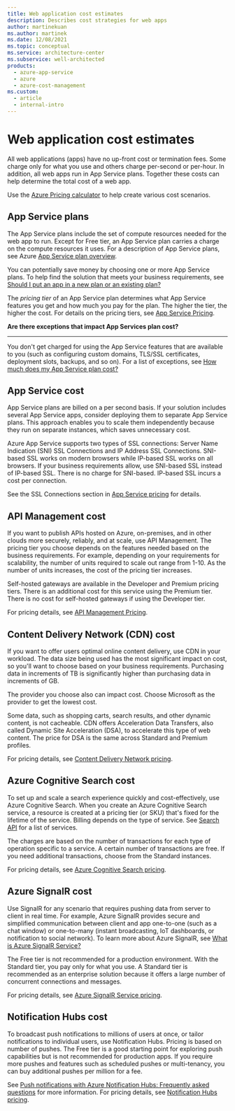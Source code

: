 ```yaml
---
title: Web application cost estimates
description: Describes cost strategies for web apps
author: martinekuan
ms.author: martinek
ms.date: 12/08/2021
ms.topic: conceptual
ms.service: architecture-center
ms.subservice: well-architected
products:
  - azure-app-service
  - azure
  - azure-cost-management
ms.custom:
  - article
  - internal-intro
---
```


# Web application cost estimates

All web applications (apps) have no up-front cost or termination fees. Some charge only for what you use and others charge per-second or per-hour. In addition, all web apps run in App Service plans. Together these costs can help determine the total cost of a web app.

Use the [Azure Pricing calculator](https://azure.microsoft.com/pricing/calculator/) to help create various cost scenarios.

## App Service plans

The App Service plans include the set of compute resources needed for the web app to run. Except for Free tier, an App Service plan carries a charge on the compute resources it uses. For a description of App Service plans, see Azure [App Service plan overview](/azure/app-service/overview-hosting-plans).

You can potentially save money by choosing one or more App Service plans. To help find the solution that meets your business requirements, see [Should I put an app in a new plan or an existing plan?](/azure/app-service/overview-hosting-plans#should-i-put-an-app-in-a-new-plan-or-an-existing-plan)

The *pricing tier* of an App Service plan determines what App Service features you get and how much you pay for the plan. The higher the tier, the higher the cost. For details on the pricing tiers, see [App Service Pricing](https://azure.microsoft.com/pricing/details/app-service/windows/).

**Are there exceptions that impact App Services plan cost?**
***

You don't get charged for using the App Service features that are available to you (such as configuring custom domains, TLS/SSL certificates, deployment slots, backups, and so on). For a list of exceptions, see [How much does my App Service plan cost?](/azure/app-service/overview-hosting-plans#how-much-does-my-app-service-plan-cost)

## App Service cost

App Service plans are billed on a per second basis. If your solution includes several App Service apps, consider deploying them to separate App Service plans. This approach enables you to scale them independently because they run on separate instances, which saves unnecessary cost.

Azure App Service supports two types of SSL connections: Server Name Indication (SNI) SSL Connections and IP Address SSL Connections. SNI-based SSL works on modern browsers while IP-based SSL works on all browsers. If your business requirements allow, use SNI-based SSL instead of IP-based SSL. There is no charge for SNI-based. IP-based SSL incurs a cost per connection.

See the SSL Connections section in [App Service pricing](https://azure.microsoft.com/pricing/details/app-service/windows/) for details.

## API Management cost

If you want to publish APIs hosted on Azure, on-premises, and in other clouds more securely, reliably, and at scale, use API Management. The pricing tier you choose depends on the features needed based on the business requirements. For example, depending on your requirements for scalability, the number of units required to scale out range from 1-10. As the number of units increases, the cost of the pricing tier increases.

Self-hosted gateways are available in the Developer and Premium pricing tiers. There is an additional cost for this service using the Premium tier. There is no cost for self-hosted gateways if using the Developer tier.

For pricing details, see [API Management Pricing](https://azure.microsoft.com/pricing/details/api-management/).

## Content Delivery Network (CDN) cost

If you want to offer users optimal online content delivery, use CDN in your workload. The data size being used has the most significant impact on cost, so you'll want to choose based on your business requirements. Purchasing data in increments of TB is significantly higher than purchasing data in increments of GB.

The provider you choose also can impact cost. Choose Microsoft as the provider to get the lowest cost.

Some data, such as shopping carts, search results, and other dynamic content, is not cacheable. CDN offers Acceleration Data Transfers, also called Dynamic Site Acceleration (DSA), to accelerate this type of web content. The price for DSA is the same across Standard and Premium profiles.

For pricing details, see [Content Delivery Network pricing](https://azure.microsoft.com/pricing/details/cdn/).

## Azure Cognitive Search cost

To set up and scale a search experience quickly and cost-effectively, use Azure Cognitive Search. When you create an Azure Cognitive Search service, a resource is created at a pricing tier (or SKU) that's fixed for the lifetime of the service. Billing depends on the type of service. See [Search API](/azure/cognitive-services/welcome#search-apis) for a list of services.

The charges are based on the number of transactions for each type of operation specific to a service. A certain number of transactions are free. If you need additional transactions, choose from the Standard instances.

For pricing details, see [Azure Cognitive Search pricing](https://azure.microsoft.com/pricing/details/search).

## Azure SignalR cost

Use SignalR for any scenario that requires pushing data from server to client in real time. For example, Azure SignalR provides secure and simplified communication between client and app one-to-one (such as a chat window) or one-to-many (instant broadcasting, IoT dashboards, or notification to social network). To learn more about Azure SignalR, see [What is Azure SignalR Service?](/azure/azure-signalr/signalr-overview#what-is-azure-signalr-service-used-for)

The Free tier is not recommended for a production environment. With the Standard tier, you pay only for what you use. A Standard tier is recommended as an enterprise solution because it offers a large number of concurrent connections and messages.

For pricing details, see [Azure SignalR Service pricing](https://azure.microsoft.com/pricing/details/signalr-service).

## Notification Hubs cost

To broadcast push notifications to millions of users at once, or tailor notifications to individual users, use Notification Hubs. Pricing is based on number of pushes. The Free tier is a good starting point for exploring push capabilities but is not recommended for production apps. If you require more pushes and features such as scheduled pushes or multi-tenancy, you can buy additional pushes per million for a fee.

See [Push notifications with Azure Notification Hubs: Frequently asked questions](/azure/notification-hubs/notification-hubs-push-notification-faq) for more information. For pricing details, see [Notification Hubs pricing](https://azure.microsoft.com/pricing/details/notification-hubs/).

